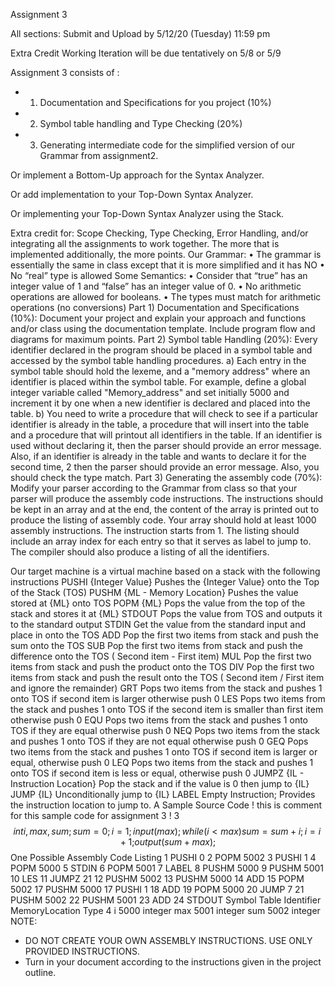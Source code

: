 Assignment 3

All sections: Submit and Upload by 5/12/20 (Tuesday) 11:59 pm

Extra Credit Working Iteration will be due tentatively on 5/8 or 5/9

Assignment 3 consists of :
* 1) Documentation and Specifications for you project (10%)
* 2) Symbol table handling and Type Checking (20%)
* 3) Generating intermediate code for the simplified version of our Grammar from assignment2.

Or implement a Bottom-Up approach for the Syntax Analyzer.

Or add implementation to your Top-Down Syntax Analyzer.

Or implementing your Top-Down Syntax Analyzer using the Stack.

Extra credit for: Scope Checking, Type Checking, Error Handling, and/or integrating all the
assignments to work together. The more that is implemented additionally, the more points.
Our Grammar:
• The grammar is essentially the same in class except that it is more simplified and it has
NO <Function Definitions>
• No “real” type is allowed
Some Semantics:
• Consider that “true” has an integer value of 1 and “false” has an integer value of 0.
• No arithmetic operations are allowed for booleans.
• The types must match for arithmetic operations (no conversions)
Part 1) Documentation and Specifications (10%): Document your project and explain your
approach and functions and/or class using the documentation template. Include program flow
and diagrams for maximum points.
Part 2) Symbol table Handling (20%): Every identifier declared in the program should be
placed in a symbol table and accessed by the symbol table handling procedures.
a) Each entry in the symbol table should hold the lexeme, and a "memory address" where an
identifier is placed within the symbol table. For example, define a global integer variable called
"Memory_address" and set initially 5000 and increment it by one when a new identifier is
declared and placed into the table.
b) You need to write a procedure that will check to see if a particular identifier is already in the
table, a procedure that will insert into the table and a procedure that will printout all identifiers in
the table. If an identifier is used without declaring it, then the parser should provide an error
message. Also, if an identifier is already in the table and wants to declare it for the second time, 
2
then the parser should provide an error message. Also, you should check the type match.
Part 3) Generating the assembly code (70%):
Modify your parser according to the Grammar from class so that your parser will produce the
assembly code instructions. The instructions should be kept in an array and at the end, the
content of the array is printed out to produce the listing of assembly code. Your array should
hold at least 1000 assembly instructions. The instruction starts from 1.
The listing should include an array index for each entry so that it serves as label
to jump to. The compiler should also produce a listing of all the identifiers.

Our target machine is a virtual machine based on a stack with the following instructions
 PUSHI {Integer Value} Pushes the {Integer Value} onto the Top of the Stack (TOS)
 PUSHM {ML - Memory Location} Pushes the value stored at {ML} onto TOS
 POPM {ML} Pops the value from the top of the stack and stores it at {ML}
 STDOUT Pops the value from TOS and outputs it to the standard output
 STDIN Get the value from the standard input and place in onto the TOS
 ADD Pop the first two items from stack and push the sum onto the TOS
 SUB Pop the first two items from stack and push the difference onto the TOS
 ( Second item - First item)
 MUL Pop the first two items from stack and push the product onto the TOS
 DIV Pop the first two items from stack and push the result onto the TOS
 ( Second item / First item and ignore the remainder)
 GRT Pops two items from the stack and pushes 1 onto TOS if second item is
 larger otherwise push 0
 LES Pops two items from the stack and pushes 1 onto TOS if the second item is
 smaller than first item otherwise push 0
 EQU Pops two items from the stack and pushes 1 onto TOS if they are equal
 otherwise push 0
 NEQ Pops two items from the stack and pushes 1 onto TOS if they are not equal
 otherwise push 0
 GEQ Pops two items from the stack and pushes 1 onto TOS if second item is
 larger or equal, otherwise push 0
 LEQ Pops two items from the stack and pushes 1 onto TOS if second item is
 less or equal, otherwise push 0
 JUMPZ {IL - Instruction Location} Pop the stack and if the value is 0 then jump to {IL}
 JUMP {IL} Unconditionally jump to {IL}
 LABEL Empty Instruction; Provides the instruction location to jump to.
 A Sample Source Code
 ! this is comment for this sample code
 for assignment 3 !
3
 $$
 int i, max, sum;
 sum = 0;
 i = 1;
 input ( max);
 while (i < max) {
 sum = sum + i;
 i = i + 1;
 }
 output (sum + max);
 $$
 One Possible Assembly Code Listing
1 PUSHI 0
2 POPM 5002
3 PUSHI 1
4 POPM 5000
5 STDIN
6 POPM 5001
7 LABEL
8 PUSHM 5000
9 PUSHM 5001
10 LES
11 JUMPZ 21
12 PUSHM 5002
13 PUSHM 5000
14 ADD
15 POPM 5002
17 PUSHM 5000
17 PUSHI 1
18 ADD
19 POPM 5000
20 JUMP 7
21 PUSHM 5002
22 PUSHM 5001
23 ADD
24 STDOUT
 Symbol Table
Identifier MemoryLocation Type
4
 i 5000 integer
 max 5001 integer
 sum 5002 integer
NOTE:
- DO NOT CREATE YOUR OWN ASSEMBLY INSTRUCTIONS.
 USE ONLY PROVIDED INSTRUCTIONS.
- Turn in your document according to the instructions given in the
project outline.